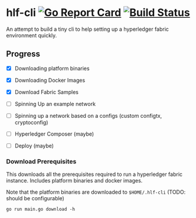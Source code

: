 # hlf-cli [![Go Report Card](https://goreportcard.com/badge/github.com/gangachris/hlf-cli)](https://goreportcard.com/report/github.com/gangachris/hlf-cli) [![Build Status](https://travis-ci.org/gangachris/hlf-cli.svg?branch=master)](https://travis-ci.org/gangachris/hlf-cli)

An attempt to build a tiny cli to help setting up a hyperledger fabric environment quickly.

## Progress

- [x] Downloading platform binaries

- [x] Downloading Docker Images
- [x] Download Fabric Samples

- [ ] Spinning Up an example network

- [ ] Spinning up a network based on a configs (custom configtx, cryptoconfig)

- [ ] Hyperledger Composer (maybe)

- [ ] Deploy (maybe)

### Download Prerequisites

This downloads all the prerequisites required to run a hyperledger fabric instance. Includes platform binaries and docker images.

Note that the platform binaries are downloaded to `$HOME/.hlf-cli` (TODO: should be configurable)

```
go run main.go download -h
```
